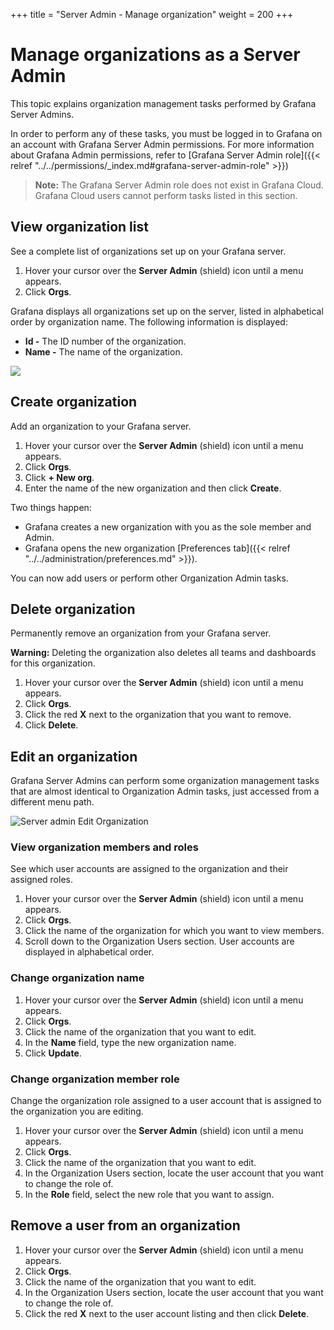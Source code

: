 +++
title = "Server Admin - Manage organization"
weight = 200
+++

# Manage organizations as a Server Admin

This topic explains organization management tasks performed by Grafana Server Admins.

In order to perform any of these tasks, you must be logged in to Grafana on an account with Grafana Server Admin permissions. For more information about Grafana Admin permissions, refer to [Grafana Server Admin role]({{< relref "../../permissions/_index.md#grafana-server-admin-role" >}})

> **Note:** The Grafana Server Admin role does not exist in Grafana Cloud. Grafana Cloud users cannot perform tasks listed in this section.

## View organization list

See a complete list of organizations set up on your Grafana server.

1. Hover your cursor over the **Server Admin** (shield) icon until a menu appears.
1. Click **Orgs**.

Grafana displays all organizations set up on the server, listed in alphabetical order by organization name. The following information is displayed:
- **Id -** The ID number of the organization.
- **Name -** The name of the organization.

<img src="/img/docs/manage-users/server-org-list-7-3.png" max-width="1200px">

## Create organization

Add an organization to your Grafana server.

1. Hover your cursor over the **Server Admin** (shield) icon until a menu appears.
1. Click **Orgs**.
1. Click **+ New org**.
1. Enter the name of the new organization and then click **Create**.

Two things happen:
- Grafana creates a new organization with you as the sole member and Admin.
- Grafana opens the new organization [Preferences tab]({{< relref "../../administration/preferences.md" >}}).

You can now add users or perform other Organization Admin tasks.

## Delete organization

Permanently remove an organization from your Grafana server.

**Warning:** Deleting the organization also deletes all teams and dashboards for this organization.

1. Hover your cursor over the **Server Admin** (shield) icon until a menu appears.
1. Click **Orgs**.
1. Click the red **X** next to the organization that you want to remove.
1. Click **Delete**.

## Edit an organization

Grafana Server Admins can perform some organization management tasks that are almost identical to Organization Admin tasks, just accessed from a different menu path.

![Server admin Edit Organization](/img/docs/manage-users/server-admin-edit-org-7-3.png)

### View organization members and roles

See which user accounts are assigned to the organization and their assigned roles.

1. Hover your cursor over the **Server Admin** (shield) icon until a menu appears.
1. Click **Orgs**.
1. Click the name of the organization for which you want to view members.
1. Scroll down to the Organization Users section. User accounts are displayed in alphabetical order.

### Change organization name

1. Hover your cursor over the **Server Admin** (shield) icon until a menu appears.
1. Click **Orgs**.
1. Click the name of the organization that you want to edit.
1. In the **Name** field, type the new organization name.
1. Click **Update**.

### Change organization member role

Change the organization role assigned to a user account that is assigned to the organization you are editing.

1. Hover your cursor over the **Server Admin** (shield) icon until a menu appears.
1. Click **Orgs**.
1. Click the name of the organization that you want to edit.
1. In the Organization Users section, locate the user account that you want to change the role of.
1. In the **Role** field, select the new role that you want to assign.

## Remove a user from an organization

1. Hover your cursor over the **Server Admin** (shield) icon until a menu appears.
1. Click **Orgs**.
1. Click the name of the organization that you want to edit.
1. In the Organization Users section, locate the user account that you want to change the role of.
1. Click the red **X** next to the user account listing and then click **Delete**.